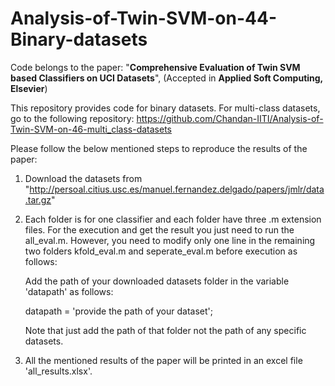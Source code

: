 # Analysis-of-Twin-SVM-on-44-Binary-datasets

Code belongs to the paper: "**Comprehensive Evaluation of Twin SVM based Classifiers on UCI Datasets**", (Accepted in **Applied Soft Computing, Elsevier**)

This repository provides code for binary datasets. For multi-class datasets, go to the following repository:
https://github.com/Chandan-IITI/Analysis-of-Twin-SVM-on-46-multi_class-datasets

Please follow the below mentioned steps to reproduce the results of the paper:

1. Download the datasets from "http://persoal.citius.usc.es/manuel.fernandez.delgado/papers/jmlr/data.tar.gz"
2. Each folder is for one classifier and each folder have three .m extension files. For the execution and get the result you just need 
   to run the all_eval.m. However, you need to modify only one line in the remaining two folders kfold_eval.m and seperate_eval.m before      execution as follows:
   
    Add the path of your downloaded datasets folder in the variable 'datapath' as follows:

   datapath = 'provide the path of your dataset';

   Note that just add the path of that folder not the path of any specific datasets.

3. All the mentioned results of the paper will be printed in an excel file 'all_results.xlsx'. 
